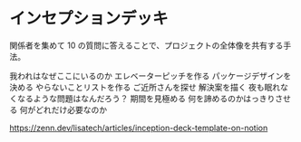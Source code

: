 # インセプションデッキ

関係者を集めて 10 の質問に答えることで、プロジェクトの全体像を共有する手法。

我われはなぜここにいるのか
エレベーターピッチを作る
パッケージデザインを決める
やらないことリストを作る
ご近所さんを探せ
解決案を描く
夜も眠れなくなるような問題はなんだろう？
期間を見極める
何を諦めるのかはっきりさせる
何がどれだけ必要なのか

https://zenn.dev/lisatech/articles/inception-deck-template-on-notion
